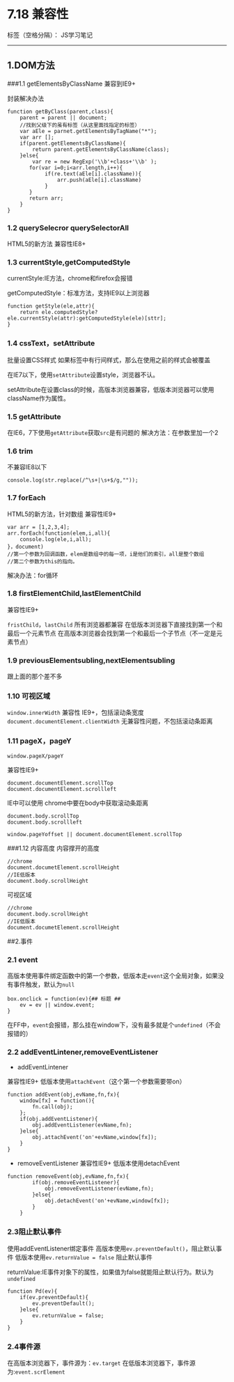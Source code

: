 ﻿# 7.18 兼容性

标签（空格分隔）： JS学习笔记

---

## 1.DOM方法
###1.1 getElementsByClassName
兼容到IE9+

封装解决办法
```
function getByClass(parent,class){
    parent = parent || document;
    //找到父级下的虽有标签（从这里面找指定的标签）
    var aEle = parnet.getElementsByTagName("*");
    var arr [];
    if(parent.getElementsByClassName){
        return parent.getElementsByClassName(class);
    }else{
        var re = new RegExp('\\b'+class+'\\b' );
       for(var i=0;i<arr.length,i++){
            if(re.text(aEle[i].className)){
                arr.push(aEle[i].className)
            }
       }
       return arr;
    }
}
```
### 1.2 querySelecror querySelectorAll
HTML5的新方法 兼容性IE8+
### 1.3 currentStyle,getComputedStyle
currentStyle:IE方法，chrome和firefox会报错

getComputedStyle：标准方法，支持IE9以上浏览器

```
function getStyle(ele,attr){
    return ele.computedStyle?ele.currentStyle(attr):getComputedStyle(ele)[sttr];
}
```

### 1.4 cssText，setAttribute
批量设置CSS样式
如果标签中有行间样式，那么在使用之前的样式会被覆盖

在IE7以下，使用`setAttribute`设置style，浏览器不认。

setAttribute在设置class的时候，高版本浏览器兼容，低版本浏览器可以使用className作为属性。
### 1.5 getAttribute
在IE6，7下使用`getAttribute`获取`src`是有问题的
解决方法：在参数里加一个2
### 1.6 trim
不兼容IE8以下
```
console.log(str.replace(/^\s+|\s+$/g,""));
```

### 1.7 forEach
HTML5的新方法，针对数组
兼容性IE9+
```
var arr = [1,2,3,4];
arr.forEach(function(elem,i,all){
    console.log(ele,i,all);
}，document)
//第一个参数为回调函数，elem是数组中的每一项，i是他们的索引，all是整个数组
//第二个参数为this的指向。
```
解决办法：for循环

### 1.8 firstElementChild,lastElementChild
兼容性IE9+

`fristChild`，`lastChild`
所有浏览器都兼容
在低版本浏览器下直接找到第一个和最后一个元素节点
在高版本浏览器会找到第一个和最后一个子节点（不一定是元素节点）
### 1.9 previousElementsubling,nextElementsubling
跟上面的那个差不多
### 1.10 可视区域
`window.innerWidth`
兼容性 IE9+，包括滚动条宽度
`document.documentElement.clientWidth`
无兼容性问题，不包括滚动条距离
### 1.11 pageX，pageY
```
window.pageX/pageY
```
兼容性IE9+
```
document.documentElement.scrollTop
document.documentElement.scrollleft
```
IE中可以使用
chrome中要在body中获取滚动条距离
```
document.body.scrollTop
document.body.scrollleft
```

```
window.pageYoffset || document.documentElement.scrollTop
```

###1.12 内容高度
内容撑开的高度
```
//chrome
document.documetElement.scrollHeight
//IE低版本
document.body.scrollHeight
```
可视区域
```
//chrome
document.body.scrollHeight
//IE低版本
document.documetElement.scrollHeight
```

##2.事件
### 2.1 event
高版本使用事件绑定函数中的第一个参数，低版本走`event`这个全局对象，如果没有事件触发，默认为`null`
```
box.onclick = function(ev){## 标题 ##
    ev = ev || window.event;
}
```
在FF中，`event`会报错，那么挂在window下，没有最多就是个`undefined`（不会报错的）
### 2.2 addEventLintener,removeEventListener

 - addEventLintener

兼容性IE9+
低版本使用`attachEvent`（这个第一个参数需要带on）
```
function addEvent(obj,evName,fn,fx){
	window[fx] = function(){
		fn.call(obj);
	};
	if(obj.addEventListener){
		obj.addEventListener(evName,fn);
	}else{
		obj.attachEvent('on'+evName,window[fx]);	
	}
}
```
 - removeEventListener
兼容性IE9+
低版本使用detachEvent


```
function removeEvent(obj,evName,fn,fx){
    	if(obj.removeEventListener){
    		obj.removeEventListener(evName,fn);
    	}else{
    		obj.detachEvent('on'+evName,window[fx]);	
    	}
    }
```

### 2.3阻止默认事件
使用addEventListener绑定事件
高版本使用`ev.preventDefault()`，阻止默认事件
低版本使用`ev.returnValue = false` 阻止默认事件

returnValue:IE事件对象下的属性，如果值为false就能阻止默认行为。默认为`undefined`
```
function Pd(ev){
	if(ev.preventDefault){
		ev.preventDefault();
	}else{
		ev.returnValue = false;
	}
}
```
### 2.4事件源
在高版本浏览器下，事件源为：`ev.target`
在低版本浏览器下，事件源为:`event.scrElement`





 